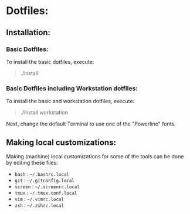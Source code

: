 Dotfiles:
=========

Installation:
-------------

### Basic Dotfiles: ###

To install the basic dotfiles, execute:
 > ./install

### Basic Dotfiles including Workstation dotfiles: ###

To install the basic and workstation dotfiles, execute:
 > ./install workstation

Next, change the default Terminal to use one of the "Powerline" fonts.


Making local customizations:
----------------------------

Making (machine) local customizations for some of the tools can be done by editing these files:

 * `bash` : `~/.bashrc.local`
 * `git` : `~/.gitconfig.local`
 * `screen` : `~/.screenrc.local`
 * `tmux` : `~/.tmux.conf.local`
 * `vim` : `~/.vimrc.local`
 * `zsh` : `~/.zshrc.local`

